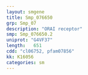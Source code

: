 ```yaml
---
layout: smgene
title: Smp_076650
grp: Smp_07
description: "ORAI receptor"
smp: Smp_076650.2
uniprot: "G4VF37"
length:   651
cdd: "cl06752, pfam07856"
kk: K16056
categories: sm
---
```

